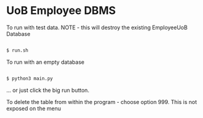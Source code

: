 # UoB Employee DBMS

To run with test data. NOTE - this will destroy the existing EmployeeUoB Database

``` bash

$ run.sh

```

To run with an empty database

``` bash

$ python3 main.py

```

... or just click the big run button.

To delete the table from within the program - choose option 999. This is not exposed on the menu
